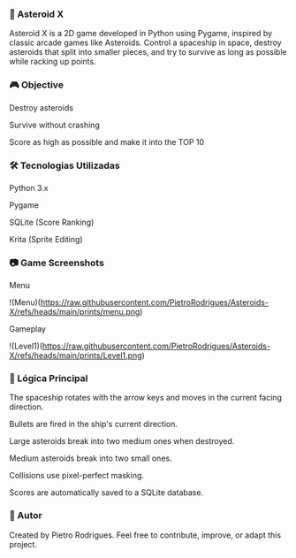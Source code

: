 ### 🚀 Asteroid X

Asteroid X is a 2D game developed in Python using Pygame, inspired by classic arcade games like Asteroids. Control a spaceship in space, destroy asteroids that split into smaller pieces, and try to survive as long as possible while racking up points.


### 🎮 Objective

Destroy asteroids

Survive without crashing

Score as high as possible and make it into the TOP 10


### 🛠️ Tecnologias Utilizadas

Python 3.x

Pygame

SQLite (Score Ranking)

Krita (Sprite Editing)

### 📷 Game Screenshots

Menu

!(Menu)(https://raw.githubusercontent.com/PietroRodrigues/Asteroids-X/refs/heads/main/prints/menu.png)


Gameplay

!(Level1)(https://raw.githubusercontent.com/PietroRodrigues/Asteroids-X/refs/heads/main/prints/Level1.png)

### 🧠 Lógica Principal

The spaceship rotates with the arrow keys and moves in the current facing direction.

Bullets are fired in the ship's current direction.

Large asteroids break into two medium ones when destroyed.

Medium asteroids break into two small ones.

Collisions use pixel-perfect masking.

Scores are automatically saved to a SQLite database.


### 👤 Autor

Created by Pietro Rodrigues.
Feel free to contribute, improve, or adapt this project.
